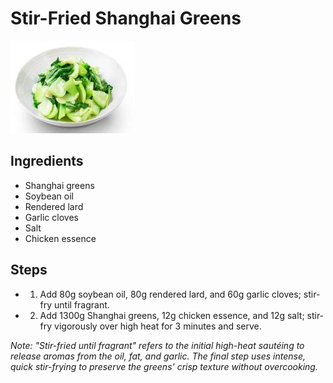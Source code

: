 # Stir-Fried Shanghai Greens

![Stir-Fried Shanghai Greens](../../images/%E7%94%9F%E7%82%92%E4%B8%8A%E6%B5%B7%E9%9D%92.jpg)

## Ingredients
- Shanghai greens
- Soybean oil
- Rendered lard
- Garlic cloves
- Salt
- Chicken essence

## Steps
- 1. Add 80g soybean oil, 80g rendered lard, and 60g garlic cloves; stir-fry until fragrant.
- 2. Add 1300g Shanghai greens, 12g chicken essence, and 12g salt; stir-fry vigorously over high heat for 3 minutes and serve.

*Note: "Stir-fried until fragrant" refers to the initial high-heat sautéing to release aromas from the oil, fat, and garlic. The final step uses intense, quick stir-frying to preserve the greens' crisp texture without overcooking.*